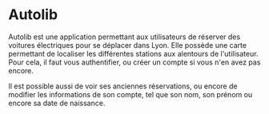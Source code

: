 # Autolib


Autolib est une application permettant aux utilisateurs de réserver des voitures électriques pour se déplacer dans Lyon. Elle possède une carte permettant de localiser les différentes stations aux alentours de l'utilisateur. Pour cela, il faut vous authentifier, ou créer un compte si vous n'en avez pas encore. 

Il est possible aussi de voir ses anciennes réservations, ou encore de modifier les informations de son compte, tel que son nom, son prénom ou encore sa date de naissance. 

